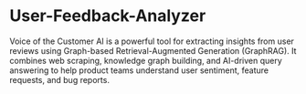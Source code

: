 # User-Feedback-Analyzer
Voice of the Customer AI is a powerful tool for extracting insights from user reviews using Graph-based Retrieval-Augmented Generation (GraphRAG). It combines web scraping, knowledge graph building, and AI-driven query answering to help product teams understand user sentiment, feature requests, and bug reports.
